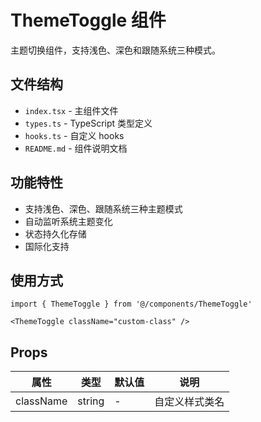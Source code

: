 # ThemeToggle 组件

主题切换组件，支持浅色、深色和跟随系统三种模式。

## 文件结构

- `index.tsx` - 主组件文件
- `types.ts` - TypeScript 类型定义
- `hooks.ts` - 自定义 hooks
- `README.md` - 组件说明文档

## 功能特性

- 支持浅色、深色、跟随系统三种主题模式
- 自动监听系统主题变化
- 状态持久化存储
- 国际化支持

## 使用方式

```tsx
import { ThemeToggle } from '@/components/ThemeToggle'

<ThemeToggle className="custom-class" />
```

## Props

| 属性 | 类型 | 默认值 | 说明 |
|------|------|--------|------|
| className | string | - | 自定义样式类名 |
